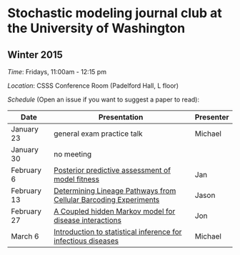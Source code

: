 # Stochastic modeling journal club at the University of Washington 

## Winter 2015

*Time*: Fridays, 11:00am - 12:15 pm

*Location*: CSSS Conference Room (Padelford Hall, L floor)

*Schedule* (Open an issue if you want to suggest a paper to read):

| Date | Presentation | Presenter |
|------|--------------|-----------|
| January 23 | general exam practice talk | Michael
| January 30 | no meeting | |
| February 6 | [Posterior predictive assessment of model fitness](https://github.com/vnminin/stoch_mod_journal_club/issues/4) | Jan |
| February 13| [Determining Lineage Pathways from Cellular Barcoding Experiments](https://github.com/vnminin/stoch_mod_journal_club/issues/9) | Jason |
|February 27 | [A Coupled hidden Markov model for disease interactions](https://github.com/vnminin/stoch_mod_journal_club/issues/6) | Jon |
| March 6    | [Introduction to statistical inference for infectious diseases](https://github.com/vnminin/stoch_mod_journal_club/issues/1) | Michael |
